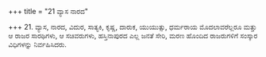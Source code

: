 +++
title = "21 ವ್ಯಾಸ ನಾರದ"

+++
21. ವ್ಯಾಸ, ನಾರದ, ವಿದುರ, ಸಾತ್ಯಕಿ, ಕೃಷ್ಣ, ದಾರುಕ, ಯುಯುತ್ಸು, ಧರ್ಮರಾಯ ಮೊದಲಾವರೆಲ್ಲರೂ ಮತ್ತು ಆ ರಾಜರ ಸಾರಥಿಗಳು, ಆ ಸಚಿವರುಗಳು, ಹಸ್ತಿನಾಪುರದ ಎಲ್ಲ ಜನತೆ ಸೇರಿ, ಮರಣ ಹೊಂದಿದ ರಾಜರುಗಳಿಗೆ ಸಂಸ್ಕಾರ ವಿಧಿಗಳನ್ನು ನಿರ್ವಹಿಸಿದರು.